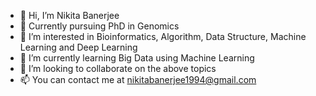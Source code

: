 - 👋 Hi, I’m Nikita Banerjee
- 🏫 Currently pursuing PhD in Genomics
- 👀 I’m interested in Bioinformatics, Algorithm, Data Structure, Machine Learning and Deep Learning
- 🌱 I’m currently learning Big Data using Machine Learning
- 💞️ I’m looking to collaborate on the above topics
- 📫 You can contact me at nikitabanerjee1994@gmail.com

<!---
nikitabanerjee/nikitabanerjee is a ✨ special ✨ repository because its `README.md` (this file) appears on your GitHub profile.
You can click the Preview link to take a look at your changes.
--->
